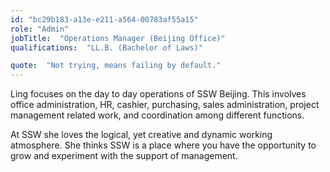 ```yaml
---
id: "bc29b183-a13e-e211-a564-00783af55a15"
role: "Admin"
jobTitle:  "Operations Manager (Beijing Office)"
qualifications:  "LL.B. (Bachelor of Laws)"

quote:  "Not trying, means failing by default."
---
```


Ling focuses on the day to day operations of SSW Beijing. This involves office administration, HR, cashier, purchasing, sales administration, project management related work, and coordination among different functions.  

 At SSW she loves the logical, yet creative and dynamic working atmosphere. She thinks SSW is a place where you have the opportunity to grow and experiment with the support of management.